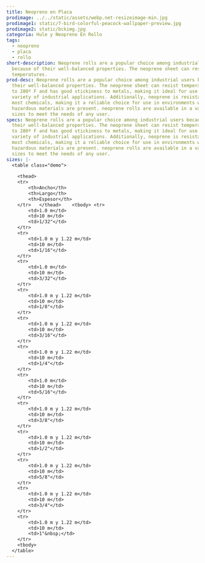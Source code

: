 ```yaml
---
title: Neopreno en Placa
prodimage: ../../static/assets/webp.net-resizeimage-min.jpg
prodimage1: static/7-bird-colorful-peacock-wallpaper-preview.jpg
prodimage2: static/bckimg.jpg
categoria: Hule y Neopreno En Rollo
tags:
  - neopreno
  - placa
  - rollo
short-description: Neoprene rolls are a popular choice among industrial users
  because of their well-balanced properties. The neoprene sheet can resist high
  temperatures.
prod-desc: Neoprene rolls are a popular choice among industrial users because of
  their well-balanced properties. The neoprene sheet can resist temperatures up
  to 280º F and has good stickiness to metals, making it ideal for use in a
  variety of industrial applications. Additionally, neoprene is resistant to
  most chemicals, making it a reliable choice for use in environments where
  hazardous materials are present. neoprene rolls are available in a variety of
  sizes to meet the needs of any user.
specs: Neoprene rolls are a popular choice among industrial users because of
  their well-balanced properties. The neoprene sheet can resist temperatures up
  to 280º F and has good stickiness to metals, making it ideal for use in a
  variety of industrial applications. Additionally, neoprene is resistant to
  most chemicals, making it a reliable choice for use in environments where
  hazardous materials are present. neoprene rolls are available in a variety of
  sizes to meet the needs of any user.
sizes: |-
  <table class="demo">
  	
  	<thead>
  	<tr>
  		<th>Ancho</th>
  		<th>Largo</th>
  		<th>Espesor</th>
  	</tr>	</thead>	<tbody>	<tr>
  		<td>1.0 m</td>
  		<td>10 m</td>
  		<td>1/32"</td>
  	</tr>
  	<tr>
  		<td>1.0 m y 1.22 m</td>
  		<td>10 m</td>
  		<td>1/16"</td>
  	</tr>
  	<tr>
  		<td>1.0 m</td>
  		<td>10 m</td>
  		<td>3/32"</td>
  	</tr>
  	<tr>
  		<td>1.0 m y 1.22 m</td>
  		<td>10 m</td>
  		<td>1/8"</td>
  	</tr>
  	<tr>
  		<td>1.0 m y 1.22 m</td>
  		<td>10 m</td>
  		<td>3/16"</td>
  	</tr>
  	<tr>
  		<td>1.0 m y 1.22 m</td>
  		<td>10 m</td>
  		<td>1/4"</td>
  	</tr>
  	<tr>
  		<td>1.0 m</td>
  		<td>10 m</td>
  		<td>5/16"</td>
  	</tr>
  	<tr>
  		<td>1.0 m y 1.22 m</td>
  		<td>10 m</td>
  		<td>3/8"</td>
  	</tr>
  	<tr>
  		<td>1.0 m y 1.22 m</td>
  		<td>10 m</td>
  		<td>1/2"</td>
  	</tr>
  	<tr>
  		<td>1.0 m y 1.22 m</td>
  		<td>10 m</td>
  		<td>5/8"</td>
  	</tr>
  	<tr>
  		<td>1.0 m y 1.22 m</td>
  		<td>10 m</td>
  		<td>3/4"</td>
  	</tr>
  	<tr>
  		<td>1.0 m y 1.22 m</td>
  		<td>10 m</td>
  		<td>1"&nbsp;</td>
  	</tr>
  	<tbody>
  </table>
---
```

